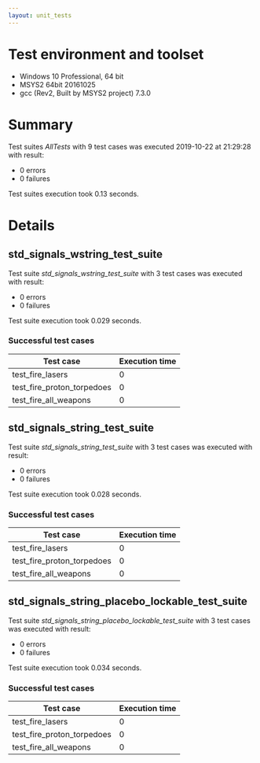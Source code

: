 ```yaml
---
layout: unit_tests
---
```


# Test environment and toolset 

* Windows 10 Professional, 64 bit
* MSYS2 64bit 20161025
* gcc (Rev2, Built by MSYS2 project) 7.3.0

# Summary

Test suites *AllTests* with 9 test cases was executed 2019-10-22 at 21:29:28 with result:

* 0 errors
* 0 failures

Test suites execution took 0.13 seconds.

# Details

## std_signals_wstring_test_suite

Test suite *std_signals_wstring_test_suite* with 3 test cases was executed with result:

* 0 errors
* 0 failures

Test suite execution took 0.029 seconds.

### Successful test cases

Test case|Execution time
-|-
test_fire_lasers | 0
test_fire_proton_torpedoes | 0
test_fire_all_weapons | 0

## std_signals_string_test_suite

Test suite *std_signals_string_test_suite* with 3 test cases was executed with result:

* 0 errors
* 0 failures

Test suite execution took 0.028 seconds.

### Successful test cases

Test case|Execution time
-|-
test_fire_lasers | 0
test_fire_proton_torpedoes | 0
test_fire_all_weapons | 0

## std_signals_string_placebo_lockable_test_suite

Test suite *std_signals_string_placebo_lockable_test_suite* with 3 test cases was executed with result:

* 0 errors
* 0 failures

Test suite execution took 0.034 seconds.

### Successful test cases

Test case|Execution time
-|-
test_fire_lasers | 0
test_fire_proton_torpedoes | 0
test_fire_all_weapons | 0

